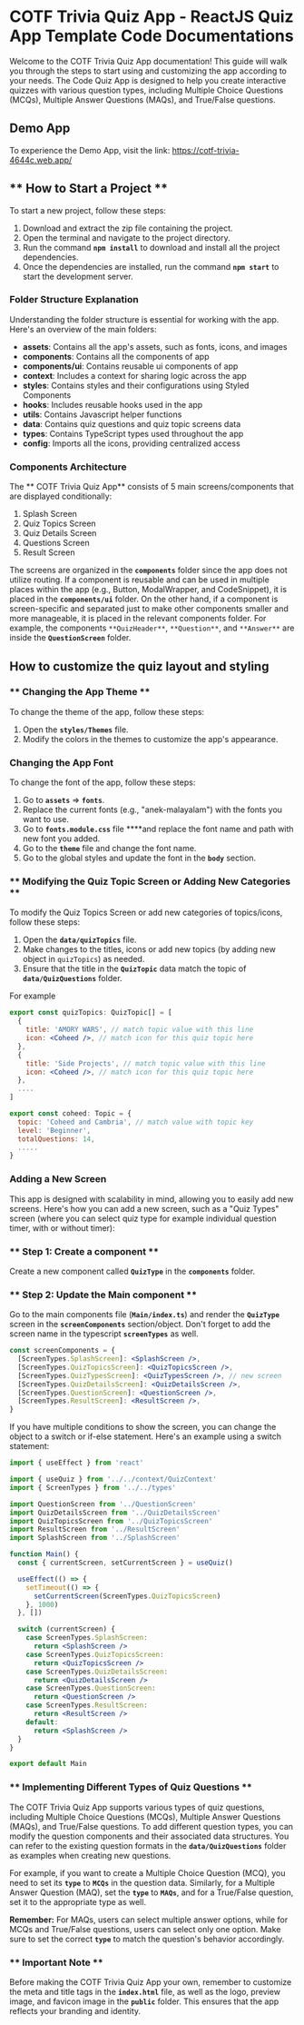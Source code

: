 # COTF Trivia Quiz App - ReactJS Quiz App Template Code Documentations

Welcome to the COTF Trivia Quiz App documentation! This guide will walk you through the steps to start using and customizing the app according to your needs. The Code Quiz App is designed to help you create interactive quizzes with various question types, including Multiple Choice Questions (MCQs), Multiple Answer Questions (MAQs), and True/False questions.

## Demo App

To experience the Demo App, visit the link: https://cotf-trivia-4644c.web.app/

## ** How to Start a Project **

To start a new project, follow these steps:

1. Download and extract the zip file containing the project.
2. Open the terminal and navigate to the project directory.
3. Run the command **`npm install`** to download and install all the project dependencies.
4. Once the dependencies are installed, run the command **`npm start`** to start the development server.

### Folder Structure Explanation

Understanding the folder structure is essential for working with the app. Here's an overview of the main folders:

- **assets**: Contains all the app's assets, such as fonts, icons, and images
- **components**: Contains all the components of app
- **components/ui**: Contains reusable ui components of app
- **context**: Includes a context for sharing logic across the app
- **styles**: Contains styles and their configurations using Styled Components
- **hooks**: Includes reusable hooks used in the app
- **utils**: Contains Javascript helper functions
- **data**: Contains quiz questions and quiz topic screens data
- **types**: Contains TypeScript types used throughout the app
- **config**: Imports all the icons, providing centralized access

### Components Architecture

The ** COTF Trivia Quiz App** consists of 5 main screens/components that are displayed conditionally:

1. Splash Screen
2. Quiz Topics Screen
3. Quiz Details Screen
4. Questions Screen
5. Result Screen

The screens are organized in the **`components`** folder since the app does not utilize routing. If a component is reusable and can be used in multiple places within the app (e.g., Button, ModalWrapper, and CodeSnippet), it is placed in the **`components/ui`** folder. On the other hand, if a component is screen-specific and separated just to make other components smaller and more manageable, it is placed in the relevant components folder. For example, the components `**QuizHeader**`, `**Question**`, and `**Answer**` are inside the **`QuestionScreen`** folder.

## How to customize the quiz layout and styling

### ** Changing the App Theme **

To change the theme of the app, follow these steps:

1. Open the **`styles/Themes`** file.
2. Modify the colors in the themes to customize the app's appearance.

### Changing the App Font

To change the font of the app, follow these steps:

1. Go to **`assets`** ⇒ **`fonts`**.
2. Replace the current fonts (e.g., "anek-malayalam") with the fonts you want to use.
3. Go to **`fonts.module.css`** file ****and replace the font name and path with new font you added.
4. Go to the **`theme`** file and change the font name.
5. Go to the global styles and update the font in the **`body`** section.

### ** Modifying the Quiz Topic Screen or Adding New Categories **

To modify the Quiz Topics Screen or add new categories of topics/icons, follow these steps:

1. Open the **`data/quizTopics`** file.
2. Make changes to the titles, icons or add new topics (by adding new object in `quizTopics`) as needed.
3. Ensure that the title in the **`QuizTopic`** data match the topic of **`data/QuizQuestions`** folder.

For example

```jsx
export const quizTopics: QuizTopic[] = [
  {
    title: 'AMORY WARS', // match topic value with this line
    icon: <Coheed />, // match icon for this quiz topic here
  },
  {
    title: 'Side Projects', // match topic value with this line
    icon: <Coheed />, // match icon for this quiz topic here
  },
  ....
]

export const coheed: Topic = {
  topic: 'Coheed and Cambria', // match value with topic key
  level: 'Beginner',
  totalQuestions: 14,
  .....
}
```

### Adding a New Screen

This app is designed with scalability in mind, allowing you to easily add new screens. Here's how you can add a new screen, such as a "Quiz Types" screen (where you can select quiz type for example individual question timer, with or without timer):

### ** Step 1: Create a component **

Create a new component called **`QuizType`** in the **`components`** folder.

### ** Step 2: Update the Main component **

Go to the main components file (**`Main/index.ts`**) and render the **`QuizType`** screen in the **`screenComponents`** section/object. Don't forget to add the screen name in the typescript **`screenTypes`** as well.

```jsx
const screenComponents = {
  [ScreenTypes.SplashScreen]: <SplashScreen />,
  [ScreenTypes.QuizTopicsScreen]: <QuizTopicsScreen />,
  [ScreenTypes.QuizTypesScreen]: <QuizTypesScreen />, // new screen  
  [ScreenTypes.QuizDetailsScreen]: <QuizDetailsScreen />,
  [ScreenTypes.QuestionScreen]: <QuestionScreen />,
  [ScreenTypes.ResultScreen]: <ResultScreen />,
}
```

If you have multiple conditions to show the screen, you can change the object to a switch or if-else statement. Here's an example using a switch statement:

```jsx
import { useEffect } from 'react'

import { useQuiz } from '../../context/QuizContext'
import { ScreenTypes } from '../../types'

import QuestionScreen from '../QuestionScreen'
import QuizDetailsScreen from '../QuizDetailsScreen'
import QuizTopicsScreen from '../QuizTopicsScreen'
import ResultScreen from '../ResultScreen'
import SplashScreen from '../SplashScreen'

function Main() {
  const { currentScreen, setCurrentScreen } = useQuiz()

  useEffect(() => {
    setTimeout(() => {
      setCurrentScreen(ScreenTypes.QuizTopicsScreen)
    }, 1000)
  }, [])

  switch (currentScreen) {
    case ScreenTypes.SplashScreen:
      return <SplashScreen />
    case ScreenTypes.QuizTopicsScreen:
      return <QuizTopicsScreen />
    case ScreenTypes.QuizDetailsScreen:
      return <QuizDetailsScreen />
    case ScreenTypes.QuestionScreen:
      return <QuestionScreen />
    case ScreenTypes.ResultScreen:
      return <ResultScreen />
    default:
      return <SplashScreen />
  }
}

export default Main
```

### ** Implementing Different Types of Quiz Questions **

The COTF Trivia Quiz App supports various types of quiz questions, including Multiple Choice Questions (MCQs), Multiple Answer Questions (MAQs), and True/False questions. To add different question types, you can modify the question components and their associated data structures. You can refer to the existing question formats in the **`data/QuizQuestions`** folder as examples when creating new questions.

For example, if you want to create a Multiple Choice Question (MCQ), you need to set its **`type`** to **`MCQs`** in the question data. Similarly, for a Multiple Answer Question (MAQ), set the **`type`** to **`MAQs`**, and for a True/False question, set it to the appropriate type as well.

**Remember:** For MAQs, users can select multiple answer options, while for MCQs and True/False questions, users can select only one option. Make sure to set the correct **`type`** to match the question's behavior accordingly.

### ** Important Note **

Before making the COTF Trivia Quiz App your own, remember to customize the meta and title tags in the **`index.html`** file, as well as the logo, preview image, and favicon image in the **`public`** folder. This ensures that the app reflects your branding and identity.
